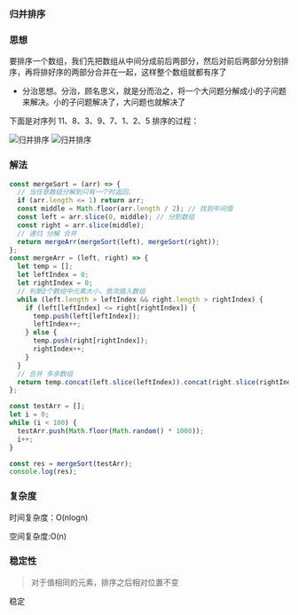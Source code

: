 ### 归并排序

### 思想

要排序一个数组，我们先把数组从中间分成前后两部分，然后对前后两部分分别排序，再将排好序的两部分合并在一起，这样整个数组就都有序了

- 分治思想。分治，顾名思义，就是分而治之，将一个大问题分解成小的子问题来解决。小的子问题解决了，大问题也就解决了

下面是对序列 11、8、3、9、7、1、2、5 排序的过程：

<img :src="$withBase('/归并排序.png')" alt="归并排序" />

<img :src="$withBase('/归并排序.gif')" alt="归并排序" />

### 解法

```js
const mergeSort = (arr) => {
  // 当任意数组分解到只有一个时返回。
  if (arr.length <= 1) return arr;
  const middle = Math.floor(arr.length / 2); // 找到中间值
  const left = arr.slice(0, middle); // 分割数组
  const right = arr.slice(middle);
  // 递归 分解 合并
  return mergeArr(mergeSort(left), mergeSort(right));
};
const mergeArr = (left, right) => {
  let temp = [];
  let leftIndex = 0;
  let rightIndex = 0;
  // 判断2个数组中元素大小，依次插入数组
  while (left.length > leftIndex && right.length > rightIndex) {
    if (left[leftIndex] <= right[rightIndex]) {
      temp.push(left[leftIndex]);
      leftIndex++;
    } else {
      temp.push(right[rightIndex]);
      rightIndex++;
    }
  }
  // 合并 多余数组
  return temp.concat(left.slice(leftIndex)).concat(right.slice(rightIndex));
};

const testArr = [];
let i = 0;
while (i < 100) {
  testArr.push(Math.floor(Math.random() * 1000));
  i++;
}

const res = mergeSort(testArr);
console.log(res);
```

### 复杂度

时间复杂度：O(nlogn)

空间复杂度:O(n)

### 稳定性

> 对于值相同的元素，排序之后相对位置不变

稳定
